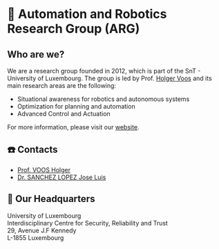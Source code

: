 # 🤖 Automation and Robotics Research Group (ARG)

## Who are we?

We are a research group founded in 2012, which is part of the SnT - University of Luxembourg. The group is led by Prof. [Holger Voos](https://wwwen.uni.lu/studies/fstm/interdisciplinary_space_master/holger_voos) and its main research areas are the following:

- Situational awareness for robotics and autonomous systems
- Optimization for planning and automation
- Advanced Control and Actuation

For more information, please visit our [website](https://snt-arg.github.io/).

## ☎️ Contacts

- [Prof. VOOS Holger](https://wwwen.uni.lu/studies/fstm/interdisciplinary_space_master/holger_voos)
- [Dr. SANCHEZ LOPEZ Jose Luis](https://wwwfr.uni.lu/snt/people/jose_luis_sanchez_lopez)

## 🏢 Our Headquarters

University of Luxembourg \
Interdisciplinary Centre for Security, Reliability and Trust \
29, Avenue J.F Kennedy \
L-1855 Luxembourg 
